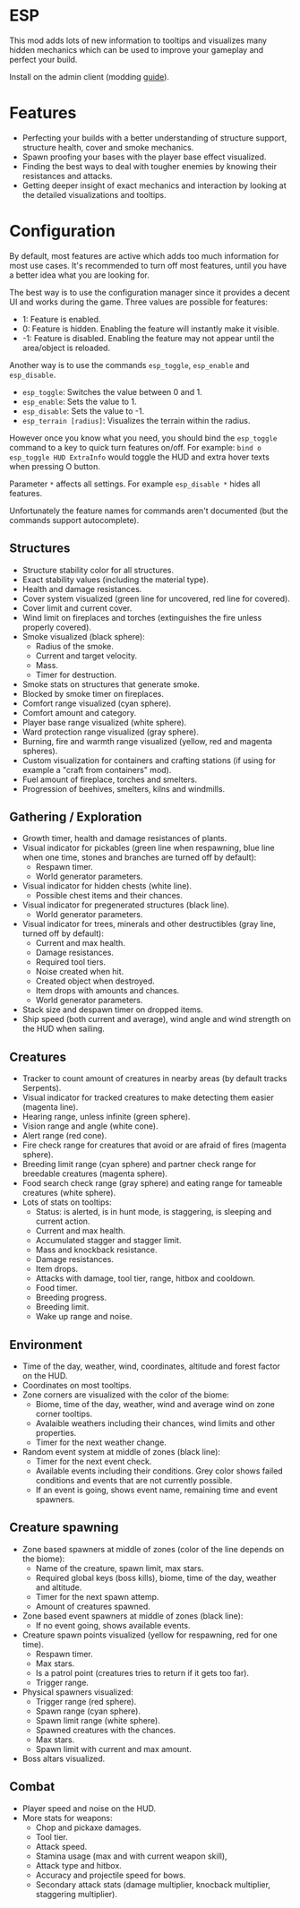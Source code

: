 # ESP

This mod adds lots of new information to tooltips and visualizes many hidden mechanics which can be used to improve your gameplay and perfect your build.

Install on the admin client (modding [guide](https://youtu.be/L9ljm2eKLrk)).

# Features

- Perfecting your builds with a better understanding of structure support, structure health, cover and smoke mechanics.
- Spawn proofing your bases with the player base effect visualized.
- Finding the best ways to deal with tougher enemies by knowing their resistances and attacks.
- Getting deeper insight of exact mechanics and interaction by looking at the detailed visualizations and tooltips.

# Configuration

By default, most features are active which adds too much information for most use cases. It's recommended to turn off most features, until you have a better idea what you are looking for.

The best way is to use the configuration manager since it provides a decent UI and works during the game. Three values are possible for features:

- 1: Feature is enabled.
- 0: Feature is hidden. Enabling the feature will instantly make it visible.
- -1: Feature is disabled. Enabling the feature may not appear until the area/object is reloaded.

Another way is to use the commands `esp_toggle`, `esp_enable` and `esp_disable`.

- `esp_toggle`: Switches the value between 0 and 1.
- `esp_enable`: Sets the value to 1.
- `esp_disable`: Sets the value to -1.
- `esp_terrain [radius]`: Visualizes the terrain within the radius.

However once you know what you need, you should bind the `esp_toggle` command to a key to quick turn features on/off. For example: `bind o esp_toggle HUD ExtraInfo` would toggle the HUD and extra hover texts when pressing O button.

Parameter `*` affects all settings. For example `esp_disable *` hides all features.

Unfortunately the feature names for commands aren't documented (but the commands support autocomplete).

## Structures

- Structure stability color for all structures.
- Exact stability values (including the material type).
- Health and damage resistances.
- Cover system visualized (green line for uncovered, red line for covered).
- Cover limit and current cover.
- Wind limit on fireplaces and torches (extinguishes the fire unless properly covered).
- Smoke visualized (black sphere):
  - Radius of the smoke.
  - Current and target velocity.
  - Mass.
  - Timer for destruction.
- Smoke stats on structures that generate smoke.
- Blocked by smoke timer on fireplaces.
- Comfort range visualized (cyan sphere).
- Comfort amount and category.
- Player base range visualized (white sphere).
- Ward protection range visualized (gray sphere).
- Burning, fire and warmth range visualized (yellow, red and magenta spheres).
- Custom visualization for containers and crafting stations (if using for example a "craft from containers" mod).
- Fuel amount of fireplace, torches and smelters.
- Progression of beehives, smelters, kilns and windmills.

## Gathering / Exploration

- Growth timer, health and damage resistances of plants.
- Visual indicator for pickables (green line when respawning, blue line when one time, stones and branches are turned off by default):
  - Respawn timer.
  - World generator parameters.
- Visual indicator for hidden chests (white line).
  - Possible chest items and their chances.
- Visual indicator for pregenerated structures (black line).
  - World generator parameters.
- Visual indicator for trees, minerals and other destructibles (gray line, turned off by default):
  - Current and max health.
  - Damage resistances.
  - Required tool tiers.
  - Noise created when hit.
  - Created object when destroyed.
  - Item drops with amounts and chances.
  - World generator parameters.
- Stack size and despawn timer on dropped items.
- Ship speed (both current and average), wind angle and wind strength on the HUD when sailing.

## Creatures

- Tracker to count amount of creatures in nearby areas (by default tracks Serpents).
- Visual indicator for tracked creatures to make detecting them easier (magenta line).
- Hearing range, unless infinite (green sphere).
- Vision range and angle (white cone).
- Alert range (red cone).
- Fire check range for creatures that avoid or are afraid of fires (magenta sphere).
- Breeding limit range (cyan sphere) and partner check range for breedable creatures (magenta sphere).
- Food search check range (gray sphere) and eating range for tameable creatures (white sphere).
- Lots of stats on tooltips:
  - Status: is alerted, is in hunt mode, is staggering, is sleeping and current action.
  - Current and max health.
  - Accumulated stagger and stagger limit.
  - Mass and knockback resistance.
  - Damage resistances.
  - Item drops.
  - Attacks with damage, tool tier, range, hitbox and cooldown.
  - Food timer.
  - Breeding progress.
  - Breeding limit.
  - Wake up range and noise.

## Environment

- Time of the day, weather, wind, coordinates, altitude and forest factor on the HUD.
- Coordinates on most tooltips.
- Zone corners are visualized with the color of the biome:
  - Biome, time of the day, weather, wind and average wind on zone corner tooltips.
  - Avalaible weathers including their chances, wind limits and other properties.
  - Timer for the next weather change.
- Random event system at middle of zones (black line):
  - Timer for the next event check.
  - Available events including their conditions. Grey color shows failed conditions and events that are not currently possible.
  - If an event is going, shows event name, remaining time and event spawners.

## Creature spawning

- Zone based spawners at middle of zones (color of the line depends on the biome):
  - Name of the creature, spawn limit, max stars.
  - Required global keys (boss kills), biome, time of the day, weather and altitude.
  - Timer for the next spawn attemp.
  - Amount of creatures spawned.
- Zone based event spawners at middle of zones (black line):
  - If no event going, shows available events.
- Creature spawn points visualized (yellow for respawning, red for one time).
  - Respawn timer.
  - Max stars.
  - Is a patrol point (creatures tries to return if it gets too far).
  - Trigger range.
- Physical spawners visualized:
  - Trigger range (red sphere).
  - Spawn range (cyan sphere).
  - Spawn limit range (white sphere).
  - Spawned creatures with the chances.
  - Max stars.
  - Spawn limit with current and max amount.
- Boss altars visualized.

## Combat

- Player speed and noise on the HUD.
- More stats for weapons:
  - Chop and pickaxe damages.
  - Tool tier.
  - Attack speed.
  - Stamina usage (max and with current weapon skill),
  - Attack type and hitbox.
  - Accuracy and projectile speed for bows.
  - Secondary attack stats (damage multiplier, knocback multiplier, staggering multiplier).
